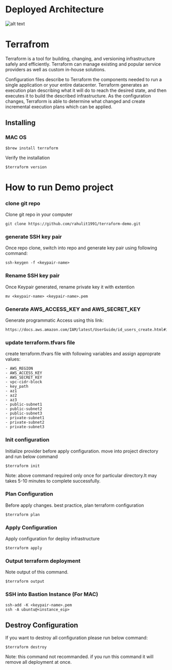 # Deployed Architecture
![alt text](https://rahul2611.s3.amazonaws.com/terraform-deployment.jpg)

# Terrafrom

Terraform is a tool for building, changing, and versioning infrastructure safely and efficiently. Terraform can manage existing and popular service providers as well as custom in-house solutions.

Configuration files describe to Terraform the components needed to run a single application or your entire datacenter. Terraform generates an execution plan describing what it will do to reach the desired state, and then executes it to build the described infrastructure. As the configuration changes, Terraform is able to determine what changed and create incremental execution plans which can be applied.

## Installing

### MAC OS
```
$brew install terraform  
```
Verify the installation
```
$terraform version  
```
# How to run Demo project
### clone git repo
Clone git repo in your computer
```
git clone https://github.com/rahulit1991/terraform-demo.git
```
### generate SSH key pair
Once repo clone, switch into repo and generate key pair using following command:
```
ssh-keygen -f <keypair-name> 
```
### Rename SSH key pair
Once Keypair generated, rename private key it with extention
```
mv <keypair-name> <keypair-name>.pem
```
### Generate AWS_ACCESS_KEY and AWS_SECRET_KEY
Generate programmatic Access using this link:
```
https://docs.aws.amazon.com/IAM/latest/UserGuide/id_users_create.html#id_users_create_console
```
### update terraform.tfvars file
create terraform.tfvars file with following variables and assign approprate values:
```
- AWS_REGION
- AWS_ACCESS_KEY
- AWS_SECRET_KEY
- vpc-cidr-block
- key_path
- az1
- az2
- az3
- public-subnet1
- public-subnet2
- public-subnet3
- private-subnet1
- private-subnet2
- private-subnet3
```
### Init configuration
Initialize provider before apply configuration. move into project directory and run below command
```
$terraform init  
```
Note: above command required only once for particular directory.It may takes 5-10 minutes to complete successfully.
### Plan Configuration

Before apply changes. best practice, plan terraform configuration
```
$terraform plan  
```
### Apply Configuration
Apply configuration for deploy infrastructure
```
$terraform apply  
```
### Output terraform deployment
Note output of this command.
```
$terraform output 
```
### SSH into Bastion Instance (For MAC)
```
ssh-add -K <keypair-name>.pem 
ssh -A ubuntu@<instance_eip>
```
## Destroy Configuration
If you want to destroy all configuration please run below command:
```
$terraform destroy  
```
Note: this command not recommanded. if you run this command it will remove all deployment at once.
